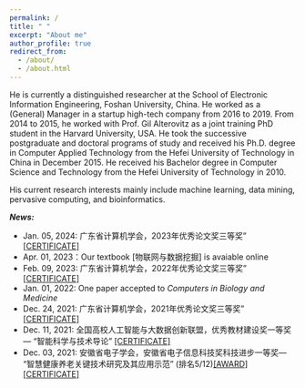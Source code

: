```yaml
---
permalink: /
title: " "
excerpt: "About me"
author_profile: true
redirect_from: 
  - /about/
  - /about.html
---
```


He is currently a distinguished researcher at the School of Electronic Information Engineering, Foshan University, China. He worked as a (General) Manager in a startup high-tech company from 2016 to 2019. From 2014 to 2015, he worked with Prof. Gil Alterovitz as a joint training PhD student in the Harvard University, USA. He took the successive postgraduate and doctoral programs of study and received his Ph.D. degree in Computer Applied Technology from the Hefei University of Technology in China in December 2015. He received his Bachelor degree in Computer Science and Technology from the Hefei University of Technology in 2010. 

His current research interests mainly include machine learning, data mining, pervasive computing, and bioinformatics. 





***News:***
- Jan. 05, 2024: 广东省计算机学会，2023年优秀论文奖三等奖” [[CERTIFICATE]](http://ag-wang.github.io/files/caguangdong2023.jpg)
- Apr. 01, 2023：Our textbook [物联网与数据挖掘] is avaiable online
- Feb. 09, 2023: 广东省计算机学会，2022年优秀论文奖三等奖” [[CERTIFICATE]](http://ag-wang.github.io/files/caguangdong2022.jpg)
- Jan. 01, 2022: One paper accepted to *Computers in Biology and Medicine*
- Dec. 24, 2021: 广东省计算机学会，2021年优秀论文奖三等奖” [[CERTIFICATE]](http://ag-wang.github.io/files/caguangdong2021.jpg)
- Dec. 11, 2021: 全国高校人工智能与大数据创新联盟，优秀教材建设奖一等奖— “智能科学与技术导论” [[CERTIFICATE]](http://ag-wang.github.io/files/IST_excellent_textbook_award_2021.jpg)
- Dec. 03, 2021: 安徽省电子学会，安徽省电子信息科技奖科技进步一等奖— “智慧健康养老关键技术研究及其应用示范” (排名5/12)[[AWARD]](http://ag-wang.github.io/files/dianzixuehuijiangdanwei.jpg)[[CERTIFICATE]](http://ag-wang.github.io/files/dianzixuehuijianggeren.jpg)
